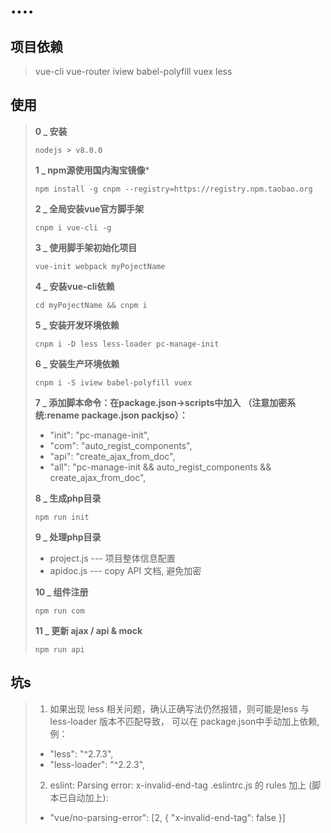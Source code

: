 # ....

## 项目依赖
> vue-cli vue-router iview babel-polyfill vuex less

## 使用

> **0 _ 安装**
> ```
> nodejs > v8.0.0
> ```
>
> **1 _ npm源使用国内淘宝镜像***
> ```
> npm install -g cnpm --registry=https://registry.npm.taobao.org
> ```
>
> **2 _ 全局安装vue官方脚手架**
> ```
> cnpm i vue-cli -g
> ```
>
> **3 _ 使用脚手架初始化项目**
> ```
> vue-init webpack myPojectName
> ```
>
> **4 _ 安装vue-cli依赖**
> ```
> cd myPojectName && cnpm i
> ```
>
> **5 _ 安装开发环境依赖**
> ```
> cnpm i -D less less-loader pc-manage-init
> ```
>
> **6 _ 安装生产环境依赖**
> ```
> cnpm i -S iview babel-polyfill vuex
> ```
>
> **7 _ 添加脚本命令：在package.json->scripts中加入**
> **（注意加密系统:rename package.json packjso）：**
> * "init": "pc-manage-init",
> * "com": "auto_regist_components",
> * "api": "create_ajax_from_doc",
> * "all": "pc-manage-init && auto_regist_components && create_ajax_from_doc",
>
> **8 _ 生成php目录**
> ```
> npm run init
> ```
>
> **9 _ 处理php目录**
> * project.js  ---  项目整体信息配置
> * apidoc.js   --- copy API 文档, 避免加密
>
> **10 _ 组件注册**
> ```
> npm run com
> ```
>
> **11 _ 更新 ajax / api & mock**
> ```
> npm run api
> ```


## 坑s

> 1. 如果出现 less 相关问题，确认正确写法仍然报错，则可能是less 与 less-loader 版本不匹配导致，
> 可以在 package.json中手动加上依赖, 例：
> * "less": "^2.7.3",
> * "less-loader": "^2.2.3",
>
> 2. eslint: Parsing error: x-invalid-end-tag
> .eslintrc.js 的 rules 加上 (脚本已自动加上):
> * "vue/no-parsing-error": [2, { "x-invalid-end-tag": false }]
>
